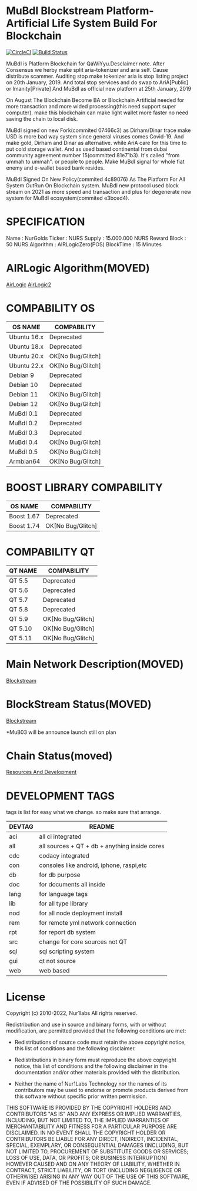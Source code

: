 MuBdI Blockstream Platform-Artificial Life System Build For Blockchain
=====================================
[![CircleCI](https://dl.circleci.com/status-badge/img/bb/nur1labs/mubdi/tree/release%2Fcore.svg?style=svg&circle-token=ed14022cea6f337da9429cf9e10c1af965764288)](https://dl.circleci.com/status-badge/redirect/bb/nur1labs/mubdi/tree/release%2Fcore)
[![Build Status](https://app.travis-ci.com/nur1labs/mubdi.svg?token=HH19Fjydf13B3YsoJWsy&branch=release/core)](https://app.travis-ci.com/nur1labs/mubdi)

MuBdI is Platform Blockchain for QaWiYyu.Desclaimer note. After Consensus we herby make split aria-tokenizer and aria self. Cause distribute scammer. Auditing stop
make tokenizer aria is stop listing project on 20th January, 2019. And total stop services and do swap to AriA[Public] or Imanity[Private] And MuBdI as official new platform at 25th January, 2019

On August The Blockchain Become BA or Blockchain Artificial needed for more transaction and more wided processing(this need support super computer). make
this blockchain can make light wallet more faster no need saving the chain to local disk.

MuBdI signed on new Fork(commited 07466c3) as Dirham/Dinar trace make USD is more bad way system since general viruses comes Covid-19. And make gold, Dirham and Dinar as alternative. 
while AriA care for this time to put cold storage wallet. And as used based continental from dubai community agreement number 15(committed 81e71b3).
It's called "from ummah to ummah". or people to people. Make MuBdI signal for whole fiat enemy and e-wallet based bank resides.

MuBdI Signed On New Policy(commited 4c89076) As The Platform For All System OutRun On Blockchain system. MuBdI new protocol used block stream on 2021 as more speed and transaction and plus for degenerate new system for MuBdI ecosystem(commited e3bced4).

# SPECIFICATION ##

Name : NurGolds
Ticker : NURS
Supply : 15.000.000 NURS
Reward Block : 50 NURS
Algorithm : AIRLogicZero(POS)
BlockTime : 15 Minutes

# AIRLogic Algorithm(MOVED) ##

[AirLogic](http://192.168.0.187/mediawiki/index.php?title=Airlogic)
[AirLogic2](http://192.168.0.187/mediawiki/index.php?title=Airlogic2)

# COMPABILITY OS ##

| OS NAME     | COMPABILITY                                        |
| ----------- | -------------------------------------------------- |
| Ubuntu 16.x | Deprecated                                         |
| Ubuntu 18.x | Deprecated                                         |
| Ubuntu 20.x | OK[No Bug/Glitch]                                  |
| Ubuntu 22.x | OK[No Bug/Glitch]                                  |
| Debian 9    | Deprecated                                         |
| Debian 10   | Deprecated                                         |
| Debian 11   | OK[No Bug/Glitch]                                  |
| Debian 12   | OK[No Bug/Glitch]                                  |
| MuBdI  0.1  | Deprecated                                         |
| MuBdI  0.2  | Deprecated                                         |
| MuBdI  0.3  | Deprecated                                         |
| MuBdI  0.4  | OK[No Bug/Glitch]                                  |
| MuBdI  0.5  | OK[No Bug/Glitch]                                  |
| Armbian64   | OK[No Bug/Glitch]                                  |

# BOOST LIBRARY COMPABILITY ##

| OS NAME     | COMPABILITY                                        |
| ----------- | -------------------------------------------------- |
| Boost  1.67 | Deprecated                                         |
| Boost  1.74 | OK[No Bug/Glitch]                                  |

# COMPABILITY QT ##

| QT NAME     | COMPABILITY                                        |
| ----------- | -------------------------------------------------- |
| QT 5.5      | Deprecated                                         |
| QT 5.6      | Deprecated                                         |
| QT 5.7      | Deprecated                                         |
| QT 5.8      | Deprecated                                         |
| QT 5.9      | OK[No Bug/Glitch]                                  |
| QT 5.10     | OK[No Bug/Glitch]                                  |
| QT 5.11     | OK[No Bug/Glitch]                                  |

# Main Network Description(MOVED) ##

[Blockstream](http://192.168.0.187/mediawiki/index.php?title=Blockstream)

# BlockStream Status(MOVED) ##

[Blockstream](http://192.168.0.187/mediawiki/index.php?title=Blockstream)

*MuB03 will be announce launch still on plan

# Chain Status(moved) ##

[Resources And Development](http://192.168.0.187/mediawiki/index.php?title=Resources_%26_Development)

# DEVELOPMENT TAGS ##

tags is list for easy what we change. so make sure that arrange.

| DEVTAG | README                                        |
| ------ | --------------------------------------------- |
| aci    | all ci integrated                             |
| all    | all sources + QT + db + anything inside cores |
| cdc    | codacy integrated                             |
| con    | consoles like android, iphone, raspi,etc      |
| db     | for db purpose                                |
| doc    | for documents all inside                      |
| lang   | for language tags                             |
| lib    | for all type library                          |
| nod    | for all node deployment install               |
| rem    | for remote yml network connection             |
| rpt    | for report db system                          |
| src    | change for core sources not QT                |
| sql    | sql scripting system                          |
| gui    | qt not source                                 |
| web    | web based                                     |

# License ##

Copyright (c) 2010-2022, Nur1labs
All rights reserved.

Redistribution and use in source and binary forms, with or without
modification, are permitted provided that the following conditions are met:

*   Redistributions of source code must retain the above copyright notice, this
    list of conditions and the following disclaimer.

*   Redistributions in binary form must reproduce the above copyright notice,
    this list of conditions and the following disclaimer in the documentation
    and/or other materials provided with the distribution.

*   Neither the name of Nur1Labs Technology nor the names of its
    contributors may be used to endorse or promote products derived from
    this software without specific prior written permission.

THIS SOFTWARE IS PROVIDED BY THE COPYRIGHT HOLDERS AND CONTRIBUTORS "AS IS"
AND ANY EXPRESS OR IMPLIED WARRANTIES, INCLUDING, BUT NOT LIMITED TO, THE
IMPLIED WARRANTIES OF MERCHANTABILITY AND FITNESS FOR A PARTICULAR PURPOSE ARE
DISCLAIMED. IN NO EVENT SHALL THE COPYRIGHT HOLDER OR CONTRIBUTORS BE LIABLE
FOR ANY DIRECT, INDIRECT, INCIDENTAL, SPECIAL, EXEMPLARY, OR CONSEQUENTIAL
DAMAGES (INCLUDING, BUT NOT LIMITED TO, PROCUREMENT OF SUBSTITUTE GOODS OR
SERVICES; LOSS OF USE, DATA, OR PROFITS; OR BUSINESS INTERRUPTION) HOWEVER
CAUSED AND ON ANY THEORY OF LIABILITY, WHETHER IN CONTRACT, STRICT LIABILITY,
OR TORT (INCLUDING NEGLIGENCE OR OTHERWISE) ARISING IN ANY WAY OUT OF THE USE
OF THIS SOFTWARE, EVEN IF ADVISED OF THE POSSIBILITY OF SUCH DAMAGE.
